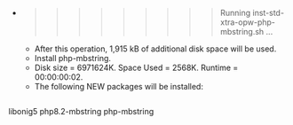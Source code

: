 * >>>>>>>>> Running inst-std-xtra-opw-php-mbstring.sh ...
  * After this operation, 1,915 kB of additional disk space will be used.
  * Install php-mbstring.
  * Disk size = 6971624K. Space Used = 2568K. Runtime = 00:00:00:02.
  * The following NEW packages will be installed:
  ```bash
libonig5 php8.2-mbstring php-mbstring
  ```
